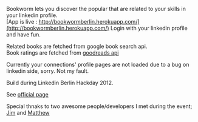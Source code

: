 Bookworm lets you discover the popular that are related to your skills in your linkedin profile.  
[App is live : http://bookwormberlin.herokuapp.com/](http://bookwormberlin.herokuapp.com/) Login with your linkedin profile and have fun.  

Related books are fetched from google book search api.  
Book ratings are fetched from [goodreads api](http://www.goodreads.com/api)

Currently your connections' profile pages are not loaded due to a bug on linkedin side, sorry. Not my fault.

Build during Linkedin Berlin Hackday 2012.

See [official page](http://hackday.linkedin.com/submission/berlin/2012)  

Special thnaks to two awesome people/developers I met during the event; [Jim](http://www.linkedin.com/in/jbrikman) and [Matthew](http://www.linkedin.com/in/matthewshoup)

